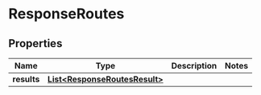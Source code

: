 

# ResponseRoutes


## Properties

Name | Type | Description | Notes
------------ | ------------- | ------------- | -------------
**results** | [**List&lt;ResponseRoutesResult&gt;**](ResponseRoutesResult.md) |  | 



